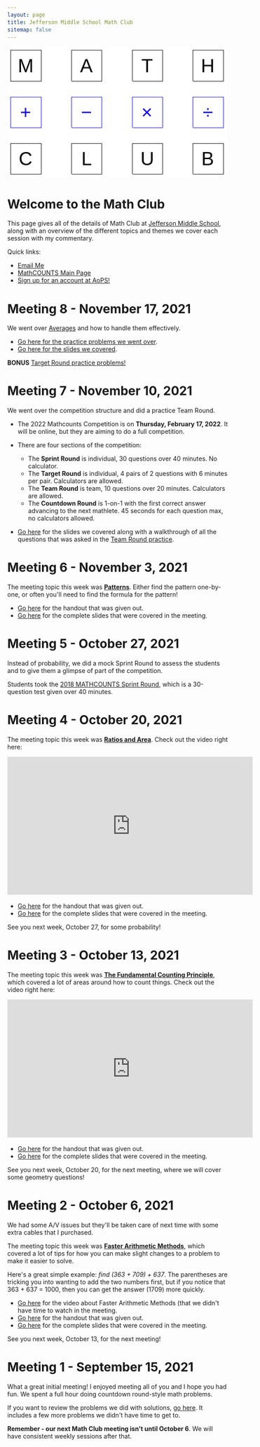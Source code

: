 ```yaml
---
layout: page
title: Jefferson Middle School Math Club
sitemap: false
---
```


<p style="text-align:center;">
<img src="/assets/img/mathclub.png" alt="Math Club Logo"/>
</p>
  
# Welcome to the Math Club

This page gives all of the details of Math Club at [Jefferson Middle School](https://jms.mtlsd.org/), along with an overview of the different topics and themes we cover each session with my commentary. 

Quick links:
* [Email Me](mailto:praff@mtlsd.net)
* [MathCOUNTS Main Page](https://www.mathcounts.org/)
* [Sign up for an account at AoPS!](https://artofproblemsolving.com/contests/accept/caa27237945f3c0f61100cc6df862a44)

# Meeting 8 - November 17, 2021

We went over [Averages](https://www.mathcounts.org/resources/averages) and how to handle them effectively.
* [Go here for the practice problems we went over](https://www.mathcounts.org/sites/default/files/DSEC%20Averages%20(M).pdf).
* [Go here for the slides we covered](https://docs.google.com/presentation/d/17Uh2Jvop1UDVxYX7AQSl_Mw3sJM9OVDpGJEFyBijC24/edit?usp=sharing).

**BONUS** [Target Round practice problems!](./assets/mathclub/2021%2011%20November%20-%20Jefferson%20Middle%20School%20Math%20Club%20Target%20Round%20Practice.pdf)

# Meeting 7 - November 10, 2021

We went over the competition structure and did a practice Team Round. 
* The 2022 Mathcounts Competition is on **Thursday, February 17, 2022**. It will be online, but they are aiming to do a full competition.
* There are four sections of the competition:
  * The **Sprint Round** is individual, 30 questions over 40 minutes. No calculator.
  * The **Target Round** is individual, 4 pairs of 2 questions with 6 minutes per pair. Calculators are allowed.
  * The **Team Round** is team, 10 questions over 20 minutes. Calculators are allowed.
  * The **Countdown Round** is 1-on-1 with the first correct answer advancing to the next mathlete. 45 seconds for each question max, no calculators allowed. 

* [Go here](https://docs.google.com/presentation/d/1Qg_ykVxlSYjvMKmyE-zMGk1CzZvxdyZyVwCqdveTbeM/edit?usp=sharing) for the slides we covered along with a walkthrough of all the questions that was asked in the [Team Round practice](https://www.brookline.k12.ma.us/cms/lib/MA01907509/Centricity/Domain/573/2018%20School%20Competition%20Complete.pdf).

# Meeting 6 - November 3, 2021

The meeting topic this week was [**Patterns**](https://www.mathcounts.org/resources/representing-patterns-numerically). Either find the pattern one-by-one, or often you'll need to find the formula for the pattern!

* [Go here](https://www.mathcounts.org/sites/default/files/u70427/Representing_Patterns_Numerically_%28M%29.pdf) for the handout that was given out.
* [Go here](https://docs.google.com/presentation/d/1FXrW1Nz3WDX0ebaGYMoNA5PEAp_nOdhc_lRZ_AWoTc0/edit?usp=sharing) for the complete slides that were covered in the meeting.

# Meeting 5 - October 27, 2021

Instead of probability, we did a mock Sprint Round to assess the students and to give them a glimpse of part of the competition.

Students took the [2018 MATHCOUNTS Sprint Round](https://www.houstonisd.org/cms/lib2/TX01001591/Centricity/Domain/8983/2018%20Mathcounts_Chapter%20Competition%20Sprint%20Round.pdf), which is a 30-question test given over 40 minutes. 

# Meeting 4 - October 20, 2021

The meeting topic this week was [**Ratios and Area**](https://www.mathcounts.org/resources/ratios-and-area). Check out the video right here:

<iframe width="560" height="315" src="https://www.youtube.com/embed/hoTm8D5EsWA" title="YouTube video player" frameborder="0" allow="accelerometer; autoplay; clipboard-write; encrypted-media; gyroscope; picture-in-picture" allowfullscreen></iframe>

* [Go here](https://www.mathcounts.org/sites/default/files/DSEC%20Ratios%20%26%20Area%20(M).pdf) for the handout that was given out.
* [Go here](https://docs.google.com/presentation/d/1Ii-2zJ1lVGdRCvwzQ7pZUgsy31oeyD-ajJ0jLcLjqv4/edit?usp=sharing) for the complete slides that were covered in the meeting.

See you next week, October 27, for some probability!

# Meeting 3 - October 13, 2021

The meeting topic this week was [**The Fundamental Counting Principle**](https://www.mathcounts.org/resources/fundamental-counting-principle), which covered a lot of areas around how to count things. Check out the video right here:

<iframe width="560" height="315" src="https://www.youtube.com/embed/XkAz9LvV2dU" title="YouTube video player" frameborder="0" allow="accelerometer; autoplay; clipboard-write; encrypted-media; gyroscope; picture-in-picture" allowfullscreen></iframe>

* [Go here](https://www.mathcounts.org/sites/default/files/u70427/The_Fundamental_Counting_Principle_%28M%29.pdf) for the handout that was given out.
* [Go here](https://docs.google.com/presentation/d/1AdzfYSZDd2-clSP-UTYK4bddlDBO6W9OpPZcIfczyw4/edit?usp=sharing) for the complete slides that were covered in the meeting.

See you next week, October 20, for the next meeting, where we will cover some geometry questions!

# Meeting 2 - October 6, 2021

We had some A/V issues but they'll be taken care of next time with some extra cables that I purchased. 

The meeting topic this week was [**Faster Arithmetic Methods**](https://www.mathcounts.org/resources/faster-arithmetic-methods), which covered a lot of tips for how you can make slight changes to a problem to make it easier to solve. 

Here's a great simple example: _find (363 + 709) + 637_. The parentheses are tricking you into wanting to add the two numbers first, but if you notice that 363 + 637 = 1000, then you can get the answer (1709) more quickly. 
* [Go here](https://www.youtube.com/watch?v=ZPQ2_b_T0dE) for the video about Faster Arithmetic Methods (that we didn't have time to watch in the meeting. 
* [Go here](https://www.mathcounts.org/sites/default/files/Faster_Arithmetic_Methods_%28M%29.pdf) for the handout that was given out.
* [Go here](https://docs.google.com/presentation/d/1Yfbfsex5l-ukYJSK-atGtIYrpotlCNFCSOidvFBtogM/edit?usp=sharing) for the complete slides that were covered in the meeting.

See you next week, October 13, for the next meeting!

# Meeting 1 - September 15, 2021

What a great initial meeting! I enjoyed meeting all of you and I hope you had fun. We spent a full hour doing countdown round-style math problems.

If you want to review the problems we did with solutions, [go here](https://docs.google.com/presentation/d/1cDkJovRiy-_L5imOTblBsryThZUgFzBmjkpvHHBTr4M/edit?usp=drivesdk). It includes a few more problems we didn't have time to get to.

**Remember - our next Math Club meeting isn't until October 6**. We will have consistent weekly sessions after that. 
